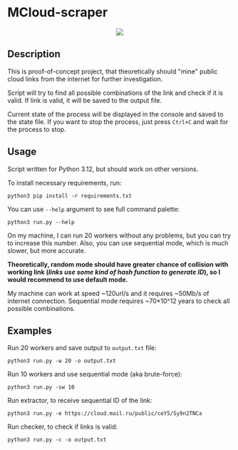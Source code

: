 # MCloud-scraper
<p align="center">
  <img src="https://raw.githubusercontent.com/Kseen715/imgs/main/favicon.ico" />
</p>

## Description

This is proof-of-concept project, that theoretically should "mine" public cloud 
links from the internet for further investigation.

Script will try to find all possible combinations of the link and check if it
is valid. If link is valid, it will be saved to the output file.

Current state of the process will be displayed in the console and 
saved to the state file. If you want to stop the process, just press ```Ctrl+C```
and wait for the process to stop.

## Usage

Script written for Python 3.12, but should work on other versions.

To install necessary requirements, run:
```
python3 pip install -r requirements.txt
```

You can use ```--help``` argument to see full command palette:
```
python3 run.py --help
```

On my machine, I can run 20 workers without any problems, but you can try to
increase this number. Also, you can use sequential mode, which is much slower,
but more accurate.

**Theoretically, random mode should have greater chance of collision with
working link (_links use some kind of hash function to generate ID_), so
I would recommend to use default mode.**

My machine can work at speed ~120url/s and it requires ~50Mb/s of internet
connection. Sequential mode requires ~70*10^12 years to check all possible
combinations.

## Examples

Run 20 workers and save output to ```output.txt``` file:
```
python3 run.py -w 20 -o output.txt
```

Run 10 workers and use sequential mode (aka brute-force):
```
python3 run.py -sw 10
```

Run extractor, to receive sequential ID of the link:
```
python3 run.py -e https://cloud.mail.ru/public/ceY5/Sy9n2TNCa
```

Run checker, to check if links is valid:
```
python3 run.py -c -o output.txt
```


